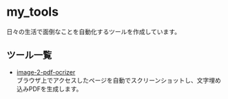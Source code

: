 # my_tools
日々の生活で面倒なことを自動化するツールを作成しています。

## ツール一覧
- [image-2-pdf-ocrizer](./mycode/image-2-pdf-ocrizer/README.md)  
    ブラウザ上でアクセスしたページを自動でスクリーンショットし、文字埋め込みPDFを生成します。